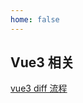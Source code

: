 ```yaml
---
home: false
---
```


## Vue3 相关

[vue3 diff 流程](https://juejin.cn/post/7324151621297897507)

<style>
@media screen and (min-width: 400px) {
  .theme-default-content:not(.custom) {
    margin-left: 240px;
  }
  .page-meta, .page-nav {
    margin-left: 240px;
  }
}
</style>
